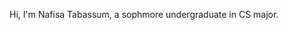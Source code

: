 Hi, I'm Nafisa Tabassum, a sophmore undergraduate in CS major. 

<!---
T-nafisa/T-nafisa is a ✨ special ✨ repository because its `README.md` (this file) appears on your GitHub profile.
You can click the Preview link to take a look at your changes.
--->
